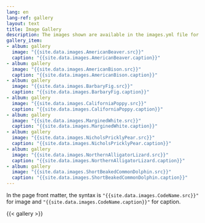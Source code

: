 ```yaml
---
lang: en
lang-ref: gallery
layout: text
title: Image Gallery
description: The images shown are available in the images.yml file for use on hosted portal pages.
gallery_item:
- album: gallery
  image: "{{site.data.images.AmericanBeaver.src}}"
  caption: "{{site.data.images.AmericanBeaver.caption}}"   
- album: gallery
  image: "{{site.data.images.AmericanBison.src}}"
  caption: "{{site.data.images.AmericanBison.caption}}"   
- album: gallery
  image: "{{site.data.images.BarbaryFig.src}}"
  caption: "{{site.data.images.BarbaryFig.caption}}"   
- album: gallery
  image: "{{site.data.images.CaliforniaPoppy.src}}"
  caption: "{{site.data.images.CaliforniaPoppy.caption}}"   
- album: gallery
  image: "{{site.data.images.MarginedWhite.src}}"
  caption: "{{site.data.images.MarginedWhite.caption}}"   
- album: gallery
  image: "{{site.data.images.NicholsPricklyPear.src}}"
  caption: "{{site.data.images.NicholsPricklyPear.caption}}"   
- album: gallery
  image: "{{site.data.images.NorthernAlligatorLizard.src}}"
  caption: "{{site.data.images.NorthernAlligatorLizard.caption}}"   
- album: gallery
  image: "{{site.data.images.ShortBeakedCommonDolphin.src}}"
  caption: "{{site.data.images.ShortBeakedCommonDolphin.caption}}"   
--- 
```


In the page front matter, the syntax is `"{{site.data.images.CodeName.src}}"` for image and `"{{site.data.images.CodeName.caption}}"` for caption.
 
{{< gallery >}}


<!---
Trying out the gallery thing based on: https://iphysresearch.github.io/blog/post/writting-markdown/#image-gallery
-->
